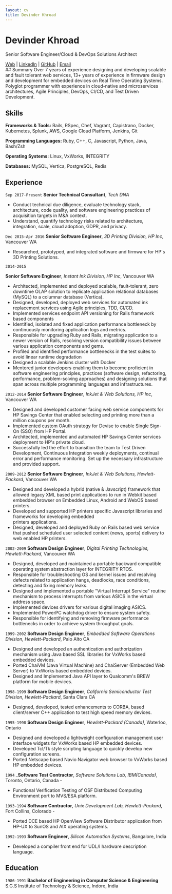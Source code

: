 ```yaml
---
layout: cv
title: Devinder Khroad
---
```


# Devinder Khroad

Senior Software Engineer/Cloud & DevOps Solutions Architect
<div id="webaddress">
<a href="https://dkhroad.github.io">Web</a>
| <a href="https://www.linkedin.com/in/devinderkhroad">LinkedIn</a>
| <a href="https://github.com/dkhroad/">GitHub</a>
| <a href="mailto:khroadd@gmail.com">Email</a>
</div>
## Summary 
Over 7 years of experience designing and developing scalable and fault tolerant 
web services, 13+ years of experience in firmware design and development for embedded devices on Real Time Operating Systems.
Polyglot programmer with experience in cloud-native and microservices architectures, Agile Principles, DevOps, CI/CD, and Test Driven Development. 

## Skills

__Frameworks & Tools:__
Rails, RSpec, Chef, Vagrant, Capistrano, Docker, Kubernetes, Splunk, AWS, Google Cloud Platform, Jenkins, Git

__Programming Languages:__
Ruby, C++, C, Javascript, Python, Java, Bash/Zsh 

__Operating Systems:__
Linux, VxWorks, INTEGRITY 

__Databases:__
MySQL, Vertica, PostgreSQL, Redis

## Experience 
`Sep 2017-Present`
**Senior Technical Consultant**, *Tech DNA*

* Conduct technical due diligence, evaluate technology stack, architecture, code quality, and software
  engineering practices of acquisition targets in M&A context.
* Understand, quantify technology risks related to architecture, integration, scale, cloud adoption, GDPR,
  and privacy.

`Dec 2015-Apr 2016`
__Senior Software Engineer__, *3D Printing Division, HP Inc*, Vancouver WA

* Researched, prototyped, and integrated software and firmware for HP's 3D Printing Solutions. 


`2014-2015`

__Senior Software Engineer__, *Instant Ink Division, HP Inc*, Vancouver WA

*  Architected, implemented and deployed scalable, fault-tolerant, zero downtime OLAP solution to replicate
   application relational databases (MySQL) to a columnar database (Vertica).
*  Designed, developed, deployed web services for automated ink replacement services using Agile principles, TDD, CI/CD. 
*  Implemented services endpoint API versioning for Rails framework based components
*  Identified, isolated and fixed application performance bottleneck by continuously monitoring application
   logs and metrics. 
*  Responsible for upgrading Ruby and Rails, migrating application to a newer version of Rails, resolving version compatibility
   issues between various application components and gems.
*  Profiled and identified performance bottlenecks in the test suites to avoid linear runtime degradation  
*  Designed a scalable Jenkins cluster with Docker 
*  Mentored junior developers enabling them to become proficient in software engineering principles, practices
   (software design, refactoring, performance, problem-solving approaches) and designing solutions that span across
   multiple programming languages and infrastructures. 
   
`2012-2014`
__Senior Software Engineer__, _InkJet & Web Solutions, HP Inc_, Vancouver WA

* Designed and developed customer facing web service components for HP Savings Center that enabled selecting and printing 
  more than a million coupons per month.
* Implemented custom OAuth strategy for Devise to enable Single Sign-On (SSO) from HP Portal.
* Architected, implemented and automated HP Savings Center services deployment to HP's private cloud. 
* Successfully led the effort to transition the team to Test Driven Development, Continuous Integration
  weekly deployments, continual error and performance monitoring. Set up the necessary infrastructure and provided 
  support.


`2009-2012`
__Senior Software Engineer__, _InkJet & Web Solutions, Hewlett-Packard_, Vancouver WA 

* Designed and developed a hybrid (native & Javscript) framework that allowed legacy XML based print 
  applications to run in Webkit based embedded browser on Embedded Linux, Android and WebOS based printers.
* Developed and supported HP printers specific Javascript libraries and frameworks for developing embedded  
  printers applications. 
* Designed, developed and deployed Ruby on Rails based web service that pushed scheduled user selected 
  content (news, sports) delivery to web enabled HP printers. 


`2002-2009`
__Software Design Engineer__, _Digital Printing Technologies, Hewlett-Packard_,  Vancouver WA

* Designed, developed and maintained a portable backward compatible operating system abstraction 
  layer for INTEGRITY RTOS.
* Responsible for troubleshooting OS and kernel issues and resolving defects related to application
  hangs, deadlocks, race conditions, detecting and fixing memory leaks.
* Designed and implemented a portable "Virtual Interrupt Service" routine mechanism to process interrupts
  from various ASICS in the virtual address space.
* Implemented devices drivers for various digital imaging ASICS.
* Implemented PowerPC watchdog driver to ensure system safety.
* Responsible for identifying and removing firmware performance bottlenecks in order to achieve system
  throughput goals. 

`1999-2002`
__Software Design Engineer__, _Embedded Software Operations Division, Hewlett-Packard_, Palo Alto CA 

* Designed and developed an authentication and authorization mechanism using Java based SSL libraries for VxWorks based embedded devices.
* Ported ChaiVM (Java Virtual Machine) and ChaiServer (Embedded Web Server) to VxWorks based embedded devices.
* Designed and Implemented Java API layer to Qualcomm's BREW platform for mobile devices. 

`1998-1999`
__Software Design Engineer__, _California Semiconductor Test Division, Hewlett-Packard_, Santa Clara CA 

* Designed, developed, tested enhancements to CORBA, based client/server C++ application to test high speed memory devices.

`1995-1998`
__Software Design Engineer__, _Hewlett-Packard (Canada)_, Waterloo, Ontario 

* Designed and developed a lightweight configuration management user interface widgets for VxWorks based HP embedded devices.
* Developed Tcl/Tk style scripting language to quickly develop new configuration screens.
* Ported Netscape based Navio Navigator web browser to VxWorks based HP embedded devices.

`1994`
___Software Test Contractor__, _Software Solutions Lab, IBM(Canada)_, Toronto, Ontario, Canada - 

* Functional Verification Testing of OSF Distributed Computing Environment port to MVS/ESA platform.

`1993-1994`
__Software Contractor__, _Unix Development Lab, Hewlett-Packard_, Fort Collins, Colorado - 

* Ported DCE based HP OpenView Software Distributor application from HP-UX to SunOS and AIX operating systems. 

`1992-1993`
__Software Engineer__, _Silicon Automation Systems_, Bangalore, India 

* Developed a compiler front end for UDL/I hardware description language.


## Education

`1986-1991`
__Bachelor of Engineering in Computer Science & Engineering__
 S.G.S Institute of Technology & Science, Indore, India
